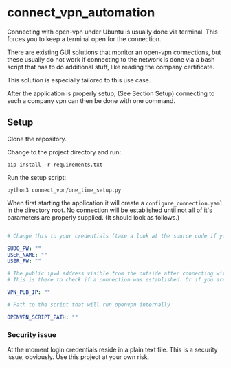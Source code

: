 # connect_vpn_automation

Connecting with open-vpn under Ubuntu is usually done via terminal.
This forces you to keep a terminal open for the connection.

There are existing GUI solutions that monitor an open-vpn connections, 
but these usually do not work if connecting to the network is done via a bash script that has to do additional stuff, like reading the company certificate. 

This solution is especially tailored to this use case.

After the application is properly setup, (See Section Setup) connecting to such a company vpn can then be done with one command.

## Setup

Clone the repository.

Change to the project directory and run:
```shell
pip install -r requirements.txt
```

Run the setup script:
```shell
python3 connect_vpn/one_time_setup.py
```

When first starting the application it will create a `configure_connection.yaml` in the directory root.
No connection will be established until not all of it's parameters are properly supplied.
 (It should look as follows.)

```yaml

# Change this to your credentials (take a look at the source code if you are suspicious at that point. which is understandable)

SUDO_PW: ""
USER_NAME: ""
USER_PW: ""

# The public ipv4 address visible from the outside after connecting with the vpn.
# This is there to check if a connection was established. Or if you are already connected to the vpn via another ürpces.

VPN_PUB_IP: ""

# Path to the script that will run openvpn internally

OPENVPN_SCRIPT_PATH: ""

```

### Security issue

At the moment login credentials reside in a plain text file. This is a security issue, obviously. Use this project at your own risk.



